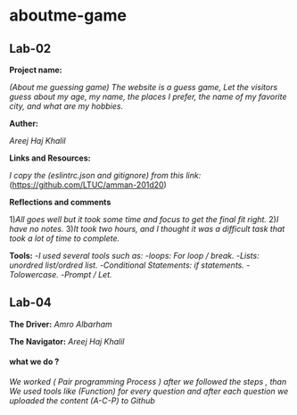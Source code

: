 # aboutme-game

## Lab-02 

**Project name:**

*(About me guessing game)*
 *The website is a guess game, Let the visitors guess about my age, my name, the places I prefer, the name of my favorite city, and what are my hobbies.*


**Auther:**

*Areej Haj Khalil*


**Links and Resources:**

*I copy the (eslintrc.json and gitignore) from this link:*
(https://github.com/LTUC/amman-201d20)



**Reflections and comments**

1)*All goes well but it took some time and focus to get the final fit right.*
2)*I have no notes.*
3)*It took two hours, and I thought it was a difficult task that took a lot of time to complete.*

**Tools:**
-*I used several tools such as:*
-*loops: For loop / break.*
-*Lists: unordred list/ordred list.*
-*Conditional Statements: if statements.*
-*Tolowercase.*
-*Prompt / Let.*

## Lab-04

**The Driver:** 
*Amro Albarham*
 
 **The Navigator:**
 *Areej Haj Khalil*

 #### what we do ?
 *We worked ( Pair programming Process ) after we followed the steps , than We used tools like (Function) for every question and after each question we uploaded the content (A-C-P) to Github*

